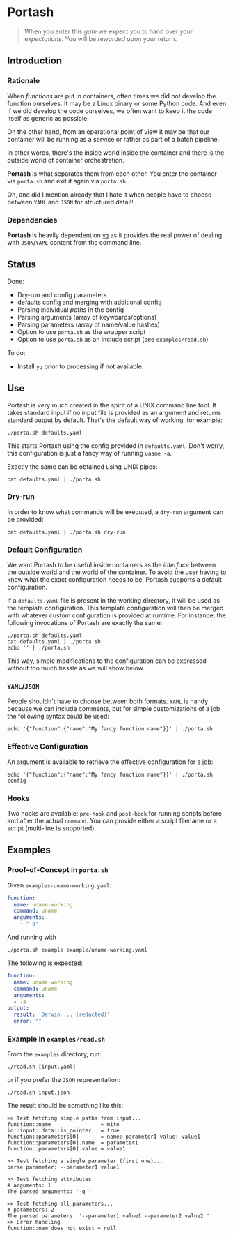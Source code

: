 # Portash

> When you enter this _gate_ we expect you to hand over your _expectations_. 
You will be _rewarded_ upon your return.

## Introduction

### Rationale

When _functions_ are put in containers, often times we did not develop the 
function ourselves. It may be a Linux binary or some Python code. And even if 
we did develop the code ourselves, we often want to keep it the code itself as 
generic as possible.

On the other hand, from an operational point of view it may be that our 
container will be running as a service or rather as part of a batch pipeline.

In other words, there's the inside world inside the container and there is the 
outside world of container orchestration.

__Portash__ is what separates them from each other. You enter the container via 
`porta.sh` and exit it again via `porta.sh`.

Oh, and did I mention already that I hate it when people have to choose between
`YAML` and `JSON` for structured data?!

### Dependencies

__Portash__ is heavily dependent on 
[`yq`](https://github.com/jlordiales/jyparser)
as it provides the real power of dealing with `JSON`/`YAML` content from the
command line.

## Status

Done:

- Dry-run and config parameters
- defaults config and merging with additional config
- Parsing individual _paths_ in the config
- Parsing arguments (array of keywoards/options)
- Parsing parameters (array of name/value hashes)
- Option to use `porta.sh` as the wrapper script
- Option to use `porta.sh` as an include script (see `examples/read.sh`)

To do:

- Install `yq` prior to processing if not available.

## Use

Portash is very much created in the spirit of a UNIX command line tool. It 
takes standard input if no input file is provided as an argument and returns 
standard output by default. That's the default way of working, for example:

```
./porta.sh defaults.yaml
```

This starts Portash using the config provided in `defaults.yaml`. Don't worry, 
this configuration is just a fancy way of running `uname -a`.

Exactly the same can be obtained using UNIX pipes:

```
cat defaults.yaml | ./porta.sh
```

### Dry-run

In order to know what commands will be executed, a `dry-run` argument can be 
provided:

```
cat defaults.yaml | ./porta.sh dry-run
```

### Default Configuration

We want Portash to be useful inside containers as the _interface_ between the 
outside world and the world of the container. To avoid the user having to know 
what the exact configuration needs to be, Portash supports a default
configuration.

If a `defaults.yaml` file is present in the working directory, it will be used 
as the template configuration. This template configuration will then be merged 
with whatever custom configuration is provided at runtime. For instance, the 
following invocations of Portash are exactly the same:

```
./porta.sh defaults.yaml
cat defaults.yaml | ./porta.sh
echo '' | ./porta.sh
```

This way, simple modifications to the configuration can be expressed without 
too much hassle as we will show below.

### `YAML`/`JSON`

People shouldn't have to choose between both formats. `YAML` is handy because 
we can include comments, but for simple customizations of a job the following 
syntax could be used:

```
echo '{"function":{"name":"My fancy function name"}}' | ./porta.sh
```

### Effective Configuration

An argument is available to retrieve the effective configuration for a job:

```
echo '{"function":{"name":"My fancy function name"}}' | ./porta.sh config
```

### Hooks

Two hooks are available: `pre-hook` and `post-hook` for running scripts before 
and after the actual `command`. You can provide either a script filename or a 
script (multi-line is supported).

## Examples

### Proof-of-Concept in `porta.sh`

Given `examples-uname-working.yaml`:

```yaml
function:
  name: uname-working
  command: uname
  arguments:
    - "-a"
```

And running with

    ./porta.sh example example/uname-working.yaml

The following is expected:

```yaml
function:
  name: uname-working
  command: uname
  arguments:
  - -a
output:
  result: 'Darwin ... (redacted)'
  error: ""
```

### Example in `examples/read.sh`

From the `examples` directory, run:

    ./read.sh [input.yaml]

or if you prefer the `JSON` representation:

    ./read.sh input.json

The result should be something like this:

```
>> Test fetching simple paths from input...
function::name                = mito
io::input::data::is_pointer   = true
function::parameters[0]       = name: parameter1 value: value1
function::parameters[0].name  = parameter1
function::parameters[0].value = value1

>> Test fetching a single parameter (first one)...
parse parameter: --parameter1 value1

>> Test fetching attributes
# arguments: 1
The parsed arguments: '-q '

>> Test fetching all parameters...
# parameters: 2
The parsed parameters: '--parameter1 value1 --parameter2 value2 '
>> Error handling
function::nam does not exist = null
```
